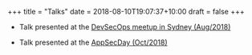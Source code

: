 +++
title = "Talks"
date = 2018-08-10T19:07:37+10:00
draft = false
+++


- Talk presented at the [DevSecOps meetup in Sydney (Aug/2018)](https://slides.com/marioareias/left_the_right_direction/#/)

- Talk presented at the [AppSecDay (Oct/2018)](https://slides.com/marioareias/left_the_right_direction_appsec#/)

